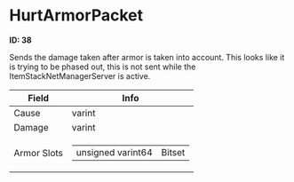 # HurtArmorPacket

**ID: 38**  

Sends the damage taken after armor is taken into account. This looks like it is trying to be phased out, this is not sent while the ItemStackNetManagerServer is active.

<table><thead><tr><th>Field</th><th>Info</th></tr></thead><tbody>
<tr><td>Cause</td><td>varint</td></tr>
<tr><td>Damage</td><td>varint</td></tr>
<tr><td>Armor Slots</td><td><table><tbody><tr><td>unsigned varint64</td><td>Bitset</td></tr></tbody></table></td></tr>
</tbody></table>